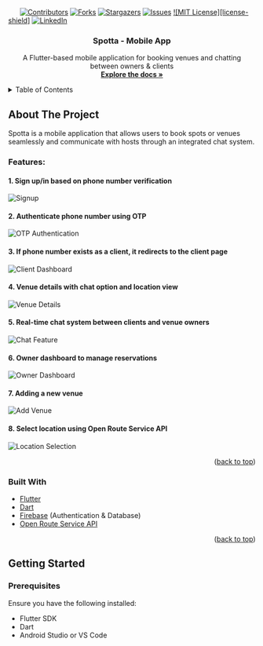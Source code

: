 <!-- PROJECT SHIELDS -->
 &nbsp; &nbsp; &nbsp;
[![Contributors][contributors-shield]][contributors-url]
[![Forks][forks-shield]][forks-url]
[![Stargazers][stars-shield]][stars-url]
[![Issues][issues-shield]][issues-url]
[![MIT License][license-shield]][license-url]
[![LinkedIn][linkedin-shield]][linkedin-url]

<!-- PROJECT LOGO -->
<div align="center">
  <h3 align="center">Spotta - Mobile App</h3>

  <p align="center">
    A Flutter-based mobile application for booking venues and chatting between owners & clients
    <br />
    <a href="https://github.com/Arsany-Osama/Spotta-FlutterApp"><strong>Explore the docs »</strong></a>
  </p>
</div>

<!-- TABLE OF CONTENTS -->
<details>
  <summary>Table of Contents</summary>
  <ol>
    <li>
      <a href="#about-the-project">About The Project</a>
      <ul>
        <li><a href="#features">Features</a></li>
        <li><a href="#built-with">Built With</a></li>
      </ul>
    </li>
    <li>
      <a href="#getting-started">Getting Started</a>
      <ul>
        <li><a href="#prerequisites">Prerequisites</a></li>
        <li><a href="#installation">Installation</a></li>
      </ul>
    </li>
  </ol>
</details>

<!-- ABOUT THE PROJECT -->

## About The Project

Spotta is a mobile application that allows users to book spots or venues seamlessly and communicate with hosts through an integrated chat system.

### Features:

#### 1. Sign up/in based on phone number verification  
   ![Signup](https://github.com/user-attachments/assets/197e6b92-69b8-4230-9695-bd09bcf876e4)

#### 2. Authenticate phone number using OTP  
   ![OTP Authentication](https://github.com/user-attachments/assets/241a87f6-cbbc-4624-92b6-d4f6f5657516)

#### 3. If phone number exists as a client, it redirects to the client page  
   ![Client Dashboard](https://github.com/user-attachments/assets/4c319b7c-8b88-49b3-b060-746e2ed5ae19)

#### 4. Venue details with chat option and location view  
   ![Venue Details](https://github.com/user-attachments/assets/86d56d70-b75d-4f0d-b606-f645acffd944)

#### 5. Real-time chat system between clients and venue owners  
   ![Chat Feature](https://github.com/user-attachments/assets/d42272df-cb38-49a1-b46f-752bc58edbd6)

#### 6. Owner dashboard to manage reservations  
   ![Owner Dashboard](https://github.com/user-attachments/assets/a8699c02-7213-44ff-abbc-fad947eb7803)

#### 7. Adding a new venue  
   ![Add Venue](https://github.com/user-attachments/assets/e6d9c987-19a2-43b8-a961-bb0d3a61f854)

#### 8. Select location using Open Route Service API  
   ![Location Selection](https://github.com/user-attachments/assets/167b419c-6d72-4064-848f-a9d06a669d7a)

<p align="right">(<a href="#readme-top">back to top</a>)</p>

### Built With

* [Flutter](https://flutter.dev/)
* [Dart](https://dart.dev/)
* [Firebase](https://firebase.google.com/) (Authentication & Database)
* [Open Route Service API](https://openrouteservice.org/dev/)

<p align="right">(<a href="#readme-top">back to top</a>)</p>

## Getting Started

### Prerequisites
Ensure you have the following installed:
- Flutter SDK
- Dart
- Android Studio or VS Code

[contributors-shield]: https://img.shields.io/github/contributors/Arsany-Osama/Spotta-FlutterApp.svg?style=for-the-badge
[contributors-url]: https://github.com/Arsany-Osama/Spotta-FlutterApp/graphs/contributors
[forks-shield]: https://img.shields.io/github/forks/Arsany-Osama/Spotta-FlutterApp.svg?style=for-the-badge
[forks-url]: https://github.com/Arsany-Osama/Spotta-FlutterApp/network/members
[stars-shield]: https://img.shields.io/github/stars/Arsany-Osama/Spotta-FlutterApp.svg?style=for-the-badge
[stars-url]: https://github.com/Arsany-Osama/Spotta-FlutterApp/stargazers
[issues-shield]: https://img.shields.io/github/issues/Arsany-Osama/Spotta-FlutterApp.svg?style=for-the-badge
[issues-url]: https://github.com/Arsany-Osama/Spotta-FlutterApp/issues
<!--[license-shield]: https://img.shields.io/github/license/Arsany-Osama/Spotta-FlutterApp.svg?style=for-the-badge -->
[license-url]: https://github.com/Arsany-Osama/Spotta-FlutterApp/blob/master/LICENSE
[linkedin-shield]: https://img.shields.io/badge/-LinkedIn-black.svg?style=for-the-badge&logo=linkedin&colorB=555
[linkedin-url]: https://linkedin.com/in/arsany-osama-446942264
